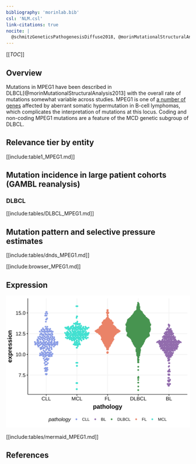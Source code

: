 ```yaml
---
bibliography: 'morinlab.bib'
csl: 'NLM.csl'
link-citations: true
nocite: |
  @schmitzGeneticsPathogenesisDiffuse2018, @morinMutationalStructuralAnalysis2013, 
---
```

[[_TOC_]]

## Overview
Mutations in MPEG1 have been described in DLBCL[@morinMutationalStructuralAnalysis2013] with the overall rate of mutations somewhat variable across studies. MPEG1 is one of [a number of genes](https://github.com/morinlab/LLMPP/wiki/ashm) affected by aberrant somatic hypermutation in B-cell lymphomas, which complicates the interpretation of mutations at this locus. Coding and non-coding MPEG1 mutations are a feature of the MCD genetic subgroup of DLBCL. 


## Relevance tier by entity

[[include:table1_MPEG1.md]]

## Mutation incidence in large patient cohorts (GAMBL reanalysis)

### DLBCL
[[include:tables/DLBCL_MPEG1.md]]

## Mutation pattern and selective pressure estimates

[[include:tables/dnds_MPEG1.md]]

[[include:browser_MPEG1.md]]

## Expression
![](images/gene_expression/MPEG1_by_pathology.svg)

[[include:tables/mermaid_MPEG1.md]]

## References

<!-- ORIGIN: morinMutationalStructuralAnalysis2013 -->
<!-- DLBCL: morinMutationalStructuralAnalysis2013 -->
